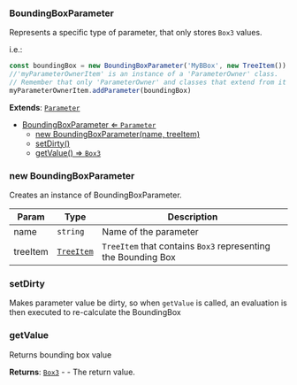 <a name="BoundingBoxParameter"></a>

### BoundingBoxParameter 
Represents a specific type of parameter, that only stores `Box3` values.

i.e.:
```javascript
const boundingBox = new BoundingBoxParameter('MyBBox', new TreeItem())
//'myParameterOwnerItem' is an instance of a 'ParameterOwner' class.
// Remember that only 'ParameterOwner' and classes that extend from it can host 'Parameter' objects.
myParameterOwnerItem.addParameter(boundingBox)
```


**Extends**: <code>[Parameter](api/SceneTree/Parameters/Parameter.md)</code>  

* [BoundingBoxParameter ⇐ <code>Parameter</code>](#BoundingBoxParameter)
    * [new BoundingBoxParameter(name, treeItem)](#new-BoundingBoxParameter)
    * [setDirty()](#setDirty)
    * [getValue() ⇒ <code>Box3</code>](#getValue)

<a name="new_BoundingBoxParameter_new"></a>

### new BoundingBoxParameter
Creates an instance of BoundingBoxParameter.


| Param | Type | Description |
| --- | --- | --- |
| name | <code>string</code> | Name of the parameter |
| treeItem | <code>[TreeItem](api/SceneTree/TreeItem.md)</code> | `TreeItem` that contains `Box3` representing the Bounding Box |

<a name="BoundingBoxParameter+setDirty"></a>

### setDirty
Makes parameter value be dirty, so when `getValue` is called,
an evaluation is then executed to re-calculate the BoundingBox


<a name="BoundingBoxParameter+getValue"></a>

### getValue
Returns bounding box value


**Returns**: <code>[Box3](api/Math/Box3.md)</code> - - The return value.  

